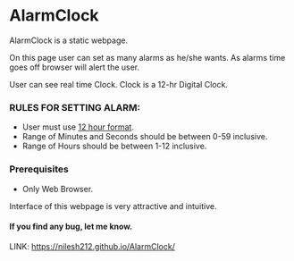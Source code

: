 # AlarmClock


AlarmClock is a static webpage.

On this page user can set as many alarms as he/she wants.
As alarms time goes off browser will alert the user.

User can see real time Clock. Clock is a 12-hr Digital Clock.

### RULES FOR SETTING ALARM:
* User must use <a href="https://www.theschoolrun.com/what-are-12-hour-and-24-hour-clock">12 hour format</a>.
* Range of Minutes and Seconds should be between 0-59 inclusive.
* Range of Hours should be between 1-12 inclusive.

### Prerequisites
* Only Web Browser.

Interface of this webpage is very attractive and intuitive.

<h4>If you find any bug, let me know.</h4>

LINK:
https://nilesh212.github.io/AlarmClock/
